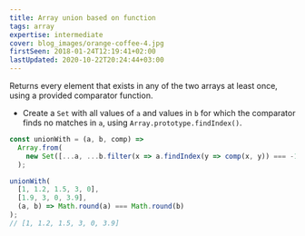 ```yaml
---
title: Array union based on function
tags: array
expertise: intermediate
cover: blog_images/orange-coffee-4.jpg
firstSeen: 2018-01-24T12:19:41+02:00
lastUpdated: 2020-10-22T20:24:44+03:00
---
```


Returns every element that exists in any of the two arrays at least once, using a provided comparator function.

- Create a `Set` with all values of `a` and values in `b` for which the comparator finds no matches in `a`, using `Array.prototype.findIndex()`.

```js
const unionWith = (a, b, comp) =>
  Array.from(
    new Set([...a, ...b.filter(x => a.findIndex(y => comp(x, y)) === -1)])
  );
```

```js
unionWith(
  [1, 1.2, 1.5, 3, 0],
  [1.9, 3, 0, 3.9],
  (a, b) => Math.round(a) === Math.round(b)
);
// [1, 1.2, 1.5, 3, 0, 3.9]
```

